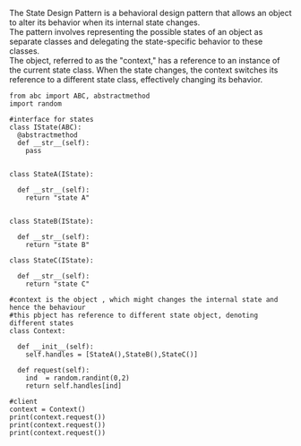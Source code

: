 
The State Design Pattern is a behavioral design pattern that allows an object to alter its behavior when its internal state changes.<br>
The pattern involves representing the possible states of an object as separate classes and delegating the state-specific behavior to these classes. <br>
The object, referred to as the "context," has a reference to an instance of the current state class. When the state changes, the context switches its reference to a different state class, effectively changing its behavior.



```
from abc import ABC, abstractmethod 
import random

#interface for states
class IState(ABC):
  @abstractmethod
  def __str__(self):
    pass


class StateA(IState):
  
  def __str__(self):
    return "state A"
  
  
class StateB(IState):
  
  def __str__(self):
    return "state B"
    
class StateC(IState):
  
  def __str__(self):
    return "state C"

#context is the object , which might changes the internal state and hence the behaviour
#this pbject has reference to different state object, denoting different states
class Context:
  
  def __init__(self):
    self.handles = [StateA(),StateB(),StateC()]
  
  def request(self):
    ind  = random.randint(0,2)
    return self.handles[ind]
    
#client
context = Context()
print(context.request())
print(context.request())
print(context.request())
    
      
  
